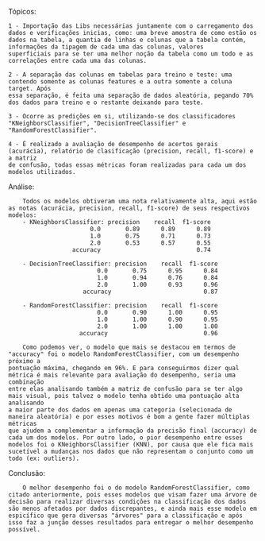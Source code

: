 Tópicos:
	
 	1 - Importação das Libs necessárias juntamente com o carregamento dos dados e verificações inicias, como: uma breve amostra de como estão os
    dados na tabela, a quantia de linhas e colunas que a tabela contém, informações da tipagem de cada uma das colunas, valores 
    superficiais para se ter uma melhor noção da tabela como um todo e as correlações entre cada uma das colunas.

	2 - A separação das colunas em tabelas para treino e teste: uma contendo somente as colunas features e a outra somente a coluna target. Após 
    essa separação, é feita uma separação de dados aleatória, pegando 70% dos dados para treino e o restante deixando para teste.

	3 - Ocorre as predições em si, utilizando-se dos classificadores "KNeighborsClassifier", "DecisionTreeClassifier" e "RandomForestClassifier".

    4 - É realizado a avaliação de desempenho de acertos gerais (acurácia), relatório de clasificação (precision, recall, f1-score) e a matriz 
    de confusão, todas essas métricas foram realizadas para cada um dos modelos utilizados.

Análise:
        
	    Todos os modelos obtiveram uma nota relativamente alta, aqui estão as notas (acurácia, precision, recall, f1-score) de seus respectivos 
    modelos: 
        - KNeighborsClassifier: precision    recall  f1-score
                           0.0       0.89      0.89      0.89
                           1.0       0.75      0.71      0.73
                           2.0       0.53      0.57      0.55
                      accuracy                           0.74

        - DecisionTreeClassifier: precision    recall  f1-score
                             0.0       0.75      0.95      0.84
                             1.0       0.94      0.76      0.84
                             2.0       1.00      0.93      0.96
                         accuracy                          0.87
        
        - RandomForestClassifier: precision    recall  f1-score
                             0.0       0.90      1.00      0.95
                             1.0       1.00      0.90      0.95
                             2.0       1.00      1.00      1.00
                        accuracy                           0.96
    
        Como podemos ver, o modelo que mais se destacou em termos de "accuracy" foi o modelo RandomForestClassifier, com um desempenho próximo a 
    pontuação máxima, chegando em 96%. E para conseguirmos dizer qual métrica é mais relevante para avaliação do desempenho, seria uma combinação 
    entre elas analisando também a matriz de confusão para se ter algo mais visual, pois talvez o modelo tenha obtido uma pontuação alta analisando 
    a maior parte dos dados em apenas uma categoria (selecionada de maneira aleatória) e por esses motivos é bom a gente fazer múltiplas métricas 
    que ajudem a complementar a informação da precisão final (accuracy) de cada um dos modelos. Por outro lado, o pior desempenho entre esses 
    modelos foi o KNeighborsClassifier (KNN), por causa que ele fica mais sucetível a mudanças nos dados que não representam o conjunto como um 
    todo (ex: outliers).

Conclusão:

        O melhor desempenho foi o do modelo RandomForestClassifier, como citado anteriormente, pois esses modelos que visam fazer uma árvore de 
    decisão para realizar diversas condições na classificação dos dados são menos afetados por dados discrepantes, e ainda mais esse modelo em 
    espicífico que gera diversas "árvores" para a classificação e após isso faz a junção desses resultados para entregar o melhor desempenho 
    possível.

